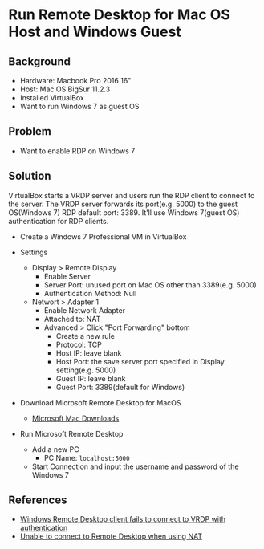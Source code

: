 # Run Remote Desktop for Mac OS Host and Windows Guest

## Background
* Hardware: Macbook Pro 2016 16"
* Host: Mac OS BigSur 11.2.3
* Installed VirtualBox
* Want to run Windows 7 as guest OS

## Problem
* Want to enable RDP on Windows 7

## Solution
VirtualBox starts a VRDP server and users run the RDP client to connect to the server. The VRDP server forwards its port(e.g. 5000) to the guest OS(Windows 7) RDP default port: 3389. It'll use Windows 7(guest OS) authentication for RDP clients.

* Create a Windows 7 Professional VM in VirtualBox
* Settings
  * Display > Remote Display
    * Enable Server
    * Server Port: unused port on Mac OS other than 3389(e.g. 5000)
    * Authentication Method: Null
  * Networt > Adapter 1
    * Enable Network Adapter
    * Attached to: NAT
    * Advanced > Click "Port Forwarding" bottom
      * Create a new rule
      * Protocol: TCP
      * Host IP: leave blank
      * Host Port: the save server port specified in Display setting(e.g. 5000)
      * Guest IP: leave blank
      * Guest Port: 3389(default for Windows)
   
* Download Microsoft Remote Desktop for MacOS
  * [Microsoft Mac Downloads](https://macadmins.software/)

* Run Microsoft Remote Desktop
  * Add a new PC
    * PC Name: `localhost:5000`
  * Start Connection and input the username and password of the Windows 7

## References
* [Windows Remote Desktop client fails to connect to VRDP with authentication](https://www.virtualbox.org/ticket/3487#comment:16)
* [Unable to connect to Remote Desktop when using NAT](https://forums.virtualbox.org/viewtopic.php?t=50024&start=0)
